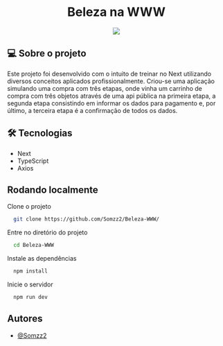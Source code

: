 <h1 align="center"> Beleza na WWW </h1>

<p align="center">
<img src="https://img.shields.io/badge/release%20date-november-green" />
</p>

<h2>💻 Sobre o projeto</h2>

Este projeto foi desenvolvido com o intuito de treinar no Next utilizando diversos conceitos aplicados profissionalmente.
Criou-se uma aplicação simulando uma compra com três etapas, onde vinha um carrinho de compra com três objetos através de uma api pública na primeira etapa, a segunda etapa consistindo em informar os dados para pagamento e, por último, a terceira etapa é a confirmação de todos os dados. 


<h2>🛠 Tecnologias</h2>

* Next
* TypeScript
* Axios



## Rodando localmente

Clone o projeto

```bash
  git clone https://github.com/Somzz2/Beleza-WWW/
```

Entre no diretório do projeto

```bash
  cd Beleza-WWW
```

Instale as dependências

```bash
  npm install
```

Inicie o servidor

```bash
  npm run dev
```



## Autores

- [@Somzz2](https://github.com/Somzz2/)



